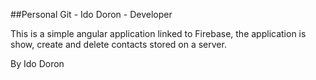 ##Personal Git - Ido Doron - Developer    

This is a simple angular application linked to Firebase, the application is show, create and delete contacts stored on a server. 

By Ido Doron 
